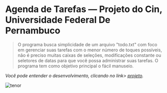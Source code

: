<h1>Agenda de Tarefas — Projeto do Cin, Universidade Federal De Pernambuco</h1> 

> O programa busca simplicidade de um arquivo "todo.txt" com foco em gerenciar suas tarefas com o menor número de toques possíveis, não é preciso muitas caixas de seleções, modificações constante ou seletores de datas para que você possa administrar suas tarefas. O programa tem como objetivo principal o fácil manuseio.

*Você pode entender o desenvolvimento, clicando no link> [projeto](https://github.com/WilsonZolanski/agenda/blob/master/projeto.pdf).*

![tenor](https://user-images.githubusercontent.com/45144908/67312107-23f64980-f4d7-11e9-96b1-91755adc2c7e.gif)

